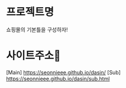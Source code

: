 # 프로젝트명
쇼핑몰의 기본틀을 구성하자!

# 사이트주소🚀
[Main] https://seonnieee.github.io/dasin/
[Sub] https://seonnieee.github.io/dasin/sub.html

